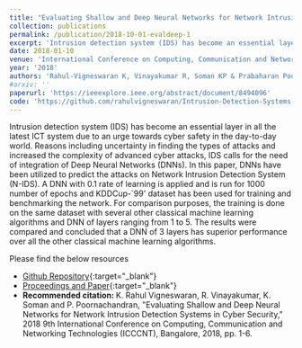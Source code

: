 ```yaml
---
title: "Evaluating Shallow and Deep Neural Networks for Network Intrusion Detection Systems in Cyber Security"
collection: publications
permalink: /publication/2018-10-01-evaldeep-1
excerpt: 'Intrusion detection system (IDS) has become an essential layer in all the latest ICT system due to an urge towards cyber safety in the day-to-day world. Reasons including uncertainty in finding the types of attacks and increased the complexity of advanced cyber attacks, IDS calls for the need of integration of Deep Neural Networks (DNNs). In this paper, DNNs have been utilized to predict the attacks on Network Intrusion Detection System (N-IDS). A DNN with 0.1 rate of learning is applied and is run for 1000 number of epochs and KDDCup-`99' dataset has been used for training and benchmarking the network. For comparison purposes, the training is done on the same dataset with several other classical machine learning algorithms and DNN of layers ranging from 1 to 5. The results were compared and concluded that a DNN of 3 layers has superior performance over all the other classical machine learning algorithms.'
date: 2018-01-10
venue: 'International Conference on Computing, Communication and Networking Technologies (ICCCNT)'
year: '2018'
authors: 'Rahul-Vigneswaran K, Vinayakumar R, Soman KP & Prabaharan Poornachandran'
#arxiv: ''
paperurl: 'https://ieeexplore.ieee.org/abstract/document/8494096'
code: 'https://github.com/rahulvigneswaran/Intrusion-Detection-Systems'
---
```

Intrusion detection system (IDS) has become an essential layer in all the latest ICT system due to an urge towards cyber safety in the day-to-day world. Reasons including uncertainty in finding the types of attacks and increased the complexity of advanced cyber attacks, IDS calls for the need of integration of Deep Neural Networks (DNNs). In this paper, DNNs have been utilized to predict the attacks on Network Intrusion Detection System (N-IDS). A DNN with 0.1 rate of learning is applied and is run for 1000 number of epochs and KDDCup-`99' dataset has been used for training and benchmarking the network. For comparison purposes, the training is done on the same dataset with several other classical machine learning algorithms and DNN of layers ranging from 1 to 5. The results were compared and concluded that a DNN of 3 layers has superior performance over all the other classical machine learning algorithms.

Please find the below resources
* [Github Repository](https://github.com/rahulvigneswaran/Intrusion-Detection-Systems){:target="_blank"}
* [Proceedings and Paper](https://ieeexplore.ieee.org/abstract/document/8494096){:target="_blank"}
* <strong>Recommended citation: </strong>K. Rahul Vigneswaran, R. Vinayakumar, K. Soman and P. Poornachandran, "Evaluating Shallow and Deep Neural Networks for Network Intrusion Detection Systems in Cyber Security," 2018 9th International Conference on Computing, Communication and Networking Technologies (ICCCNT), Bangalore, 2018, pp. 1-6.
